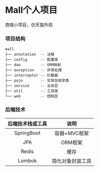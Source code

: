 # Mall个人项目
商城小项目，仿天猫外观

### 项目结构

```
mall
├── annotation  -- 注解
├── config      -- 配置类
├── dao         -- ORM映射
├── exception   -- 异常处理
├── interceptor -- 拦截器
├── pojo        -- 实体及枚举类
├── service     -- 业务层
├── util        -- 工具类
└── web         -- 控制层
```

### 后端技术

| 后端技术栈或工具 |       说明       |
| :--------------: | :--------------: |
|    SpringBoot    |   容器+MVC框架   |
|       JPA        |     ORM框架      |
|      Redis       |       缓存       |
|      Lombok      | 简化对象封装工具 |

